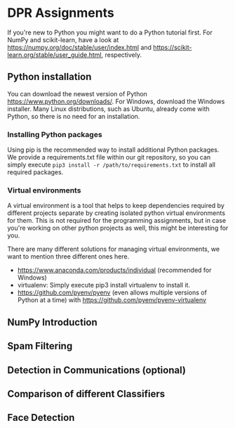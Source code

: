 # DPR Assignments
If you're new to Python you might want to do a Python tutorial first. For NumPy and scikit-learn, have a look at https://numpy.org/doc/stable/user/index.html and https://scikit-learn.org/stable/user_guide.html, respectively.

## Python installation
You can download the newest version of Python https://www.python.org/downloads/. For Windows, download the Windows installer. Many Linux distributions, such as Ubuntu, already come with Python, so there is no need for an installation.

### Installing Python packages
Using pip is the recommended way to install additional Python packages. We provide a requirements.txt file within our git repository, so you can simply execute `pip3 install -r /path/to/requirements.txt` to install all required packages.

### Virtual environments
A virtual environment is a tool that helps to keep dependencies required by different projects separate by creating isolated python virtual environments for them. This is not required for the programming assignments, but in case you're working on other python projects as well, this might be interesting for you.

There are many different solutions for managing virtual environments, we want to mention three different ones here.

- https://www.anaconda.com/products/individual (recommended for Windows)
- virtualenv: Simply execute pip3 install virtualenv to install it.
- https://github.com/pyenv/pyenv (even allows multiple versions of Python at a time) with https://github.com/pyenv/pyenv-virtualenv

## NumPy Introduction
## Spam Filtering
## Detection in Communications (optional)
## Comparison of different Classifiers
## Face Detection
